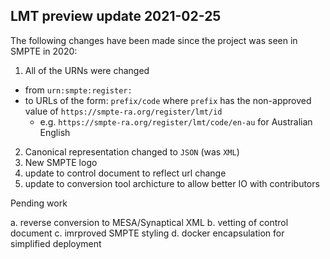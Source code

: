 ## LMT preview update 2021-02-25

The following changes have been made since the project was seen in SMPTE in 2020:

1. All of the URNs were changed
  * from `urn:smpte:register:`
  * to URLs of the form: `prefix/code` where `prefix` has the non-approved value of `https://smpte-ra.org/register/lmt/id`
    * e.g.  `https://smpte-ra.org/register/lmt/code/en-au` for Australian English
2. Canonical representation changed to `JSON` (was `XML`)
3. New SMPTE logo
4. update to control document to reflect url change
5. update to conversion tool archicture to allow better IO with contributors

Pending work

a. reverse conversion to MESA/Synaptical XML
b. vetting of control document
c. imrproved SMPTE styling
d. docker encapsulation for simplified deployment
